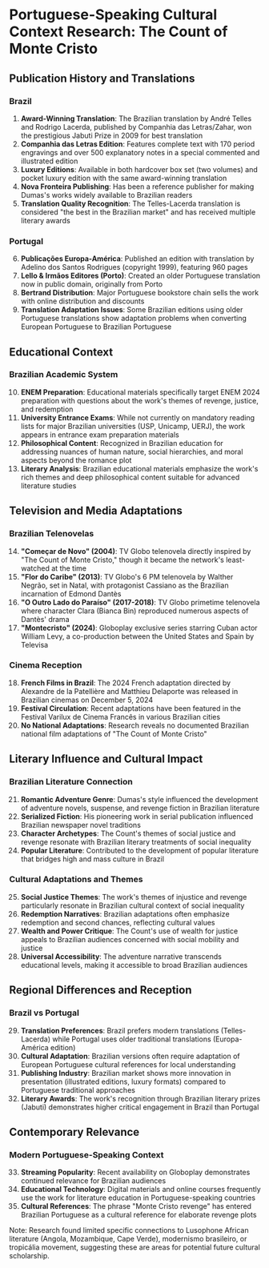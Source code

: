 # Portuguese-Speaking Cultural Context Research: The Count of Monte Cristo

## Publication History and Translations

### Brazil
1. **Award-Winning Translation**: The Brazilian translation by André Telles and Rodrigo Lacerda, published by Companhia das Letras/Zahar, won the prestigious Jabuti Prize in 2009 for best translation
2. **Companhia das Letras Edition**: Features complete text with 170 period engravings and over 500 explanatory notes in a special commented and illustrated edition
3. **Luxury Editions**: Available in both hardcover box set (two volumes) and pocket luxury edition with the same award-winning translation
4. **Nova Fronteira Publishing**: Has been a reference publisher for making Dumas's works widely available to Brazilian readers
5. **Translation Quality Recognition**: The Telles-Lacerda translation is considered "the best in the Brazilian market" and has received multiple literary awards

### Portugal
6. **Publicações Europa-América**: Published an edition with translation by Adelino dos Santos Rodrigues (copyright 1999), featuring 960 pages
7. **Lello & Irmãos Editores (Porto)**: Created an older Portuguese translation now in public domain, originally from Porto
8. **Bertrand Distribution**: Major Portuguese bookstore chain sells the work with online distribution and discounts
9. **Translation Adaptation Issues**: Some Brazilian editions using older Portuguese translations show adaptation problems when converting European Portuguese to Brazilian Portuguese

## Educational Context

### Brazilian Academic System
10. **ENEM Preparation**: Educational materials specifically target ENEM 2024 preparation with questions about the work's themes of revenge, justice, and redemption
11. **University Entrance Exams**: While not currently on mandatory reading lists for major Brazilian universities (USP, Unicamp, UERJ), the work appears in entrance exam preparation materials
12. **Philosophical Content**: Recognized in Brazilian education for addressing nuances of human nature, social hierarchies, and moral aspects beyond the romance plot
13. **Literary Analysis**: Brazilian educational materials emphasize the work's rich themes and deep philosophical content suitable for advanced literature studies

## Television and Media Adaptations

### Brazilian Telenovelas
14. **"Começar de Novo" (2004)**: TV Globo telenovela directly inspired by "The Count of Monte Cristo," though it became the network's least-watched at the time
15. **"Flor do Caribe" (2013)**: TV Globo's 6 PM telenovela by Walther Negrão, set in Natal, with protagonist Cassiano as the Brazilian incarnation of Edmond Dantès
16. **"O Outro Lado do Paraíso" (2017-2018)**: TV Globo primetime telenovela where character Clara (Bianca Bin) reproduced numerous aspects of Dantès' drama
17. **"Montecristo" (2024)**: Globoplay exclusive series starring Cuban actor William Levy, a co-production between the United States and Spain by Televisa

### Cinema Reception
18. **French Films in Brazil**: The 2024 French adaptation directed by Alexandre de la Patellière and Matthieu Delaporte was released in Brazilian cinemas on December 5, 2024
19. **Festival Circulation**: Recent adaptations have been featured in the Festival Varilux de Cinema Francês in various Brazilian cities
20. **No National Adaptations**: Research reveals no documented Brazilian national film adaptations of "The Count of Monte Cristo"

## Literary Influence and Cultural Impact

### Brazilian Literature Connection
21. **Romantic Adventure Genre**: Dumas's style influenced the development of adventure novels, suspense, and revenge fiction in Brazilian literature
22. **Serialized Fiction**: His pioneering work in serial publication influenced Brazilian newspaper novel traditions
23. **Character Archetypes**: The Count's themes of social justice and revenge resonate with Brazilian literary treatments of social inequality
24. **Popular Literature**: Contributed to the development of popular literature that bridges high and mass culture in Brazil

### Cultural Adaptations and Themes
25. **Social Justice Themes**: The work's themes of injustice and revenge particularly resonate in Brazilian cultural context of social inequality
26. **Redemption Narratives**: Brazilian adaptations often emphasize redemption and second chances, reflecting cultural values
27. **Wealth and Power Critique**: The Count's use of wealth for justice appeals to Brazilian audiences concerned with social mobility and justice
28. **Universal Accessibility**: The adventure narrative transcends educational levels, making it accessible to broad Brazilian audiences

## Regional Differences and Reception

### Brazil vs Portugal
29. **Translation Preferences**: Brazil prefers modern translations (Telles-Lacerda) while Portugal uses older traditional translations (Europa-América edition)
30. **Cultural Adaptation**: Brazilian versions often require adaptation of European Portuguese cultural references for local understanding
31. **Publishing Industry**: Brazilian market shows more innovation in presentation (illustrated editions, luxury formats) compared to Portuguese traditional approaches
32. **Literary Awards**: The work's recognition through Brazilian literary prizes (Jabuti) demonstrates higher critical engagement in Brazil than Portugal

## Contemporary Relevance

### Modern Portuguese-Speaking Context
33. **Streaming Popularity**: Recent availability on Globoplay demonstrates continued relevance for Brazilian audiences
34. **Educational Technology**: Digital materials and online courses frequently use the work for literature education in Portuguese-speaking countries
35. **Cultural References**: The phrase "Monte Cristo revenge" has entered Brazilian Portuguese as a cultural reference for elaborate revenge plots

Note: Research found limited specific connections to Lusophone African literature (Angola, Mozambique, Cape Verde), modernismo brasileiro, or tropicália movement, suggesting these are areas for potential future cultural scholarship.